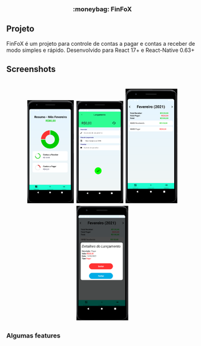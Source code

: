 <h3 align="center">
  :moneybag:  FinFoX
</h3>

## Projeto
FinFoX é um projeto para controle de contas a pagar e contas a receber de modo simples e rápido. Desenvolvido para React 17+ e React-Native 0.63+

## Screenshots
<h1 align="center">
  <img src=".github/dashboard.png" height="270px" />
  <img src=".github/lancamento.png" height="268px" />
  <img src=".github/historico.png" height="300px" />
  <img src=".github/detalhes.png" height="300px" />
</h1>


### Algumas __features__


